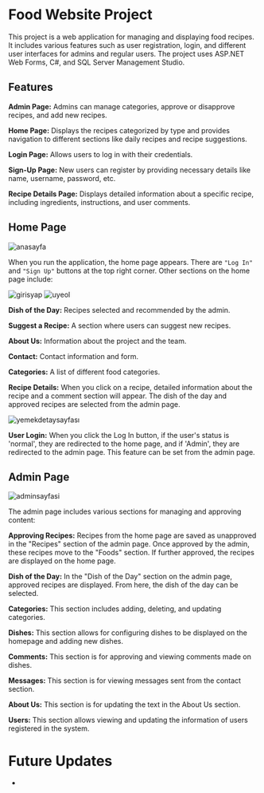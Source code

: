 # Food Website Project

This project is a web application for managing and displaying food recipes. It includes various features such as user registration, login, and different user interfaces for admins and regular users. The project uses ASP.NET Web Forms, C#, and SQL Server Management Studio.

## Features

**Admin Page:** Admins can manage categories, approve or disapprove recipes, and add new recipes.

**Home Page:** Displays the recipes categorized by type and provides navigation to different sections like daily recipes and recipe suggestions.

**Login Page:** Allows users to log in with their credentials.

**Sign-Up Page:** New users can register by providing necessary details like name, username, password, etc.

**Recipe Details Page:** Displays detailed information about a specific recipe, including ingredients, instructions, and user comments.

## Home Page

![anasayfa](https://github.com/user-attachments/assets/ae0a081a-80e3-43b1-897a-7df2bb34c0ed)

When you run the application, the home page appears. There are `"Log In"` and `"Sign Up"` buttons at the top right corner. Other sections on the home page include:

![girisyap](https://github.com/user-attachments/assets/a92c0273-0d18-4850-affe-c27817e41185)
![uyeol](https://github.com/user-attachments/assets/079ff884-ae4a-48b4-bb98-509a7e9ce2f5)

**Dish of the Day:** Recipes selected and recommended by the admin.

**Suggest a Recipe:** A section where users can suggest new recipes.

**About Us:** Information about the project and the team.

**Contact:** Contact information and form.

**Categories:** A list of different food categories.

**Recipe Details:**
When you click on a recipe, detailed information about the recipe and a comment section will appear. The dish of the day and approved recipes are selected from the admin page.

![yemekdetaysayfası](https://github.com/user-attachments/assets/391f2b90-cd03-4baa-afde-ca6b316c2b2f)

**User Login:**
When you click the Log In button, if the user's status is 'normal', they are redirected to the home page, and if 'Admin', they are redirected to the admin page. This feature can be set from the admin page.

## Admin Page

![adminsayfasi](https://github.com/user-attachments/assets/24f75321-dacd-4474-abee-6a40824740f3)

The admin page includes various sections for managing and approving content:

**Approving Recipes:**
Recipes from the home page are saved as unapproved in the "Recipes" section of the admin page. Once approved by the admin, these recipes move to the "Foods" section. If further approved, the recipes are displayed on the home page.

**Dish of the Day:**
In the "Dish of the Day" section on the admin page, approved recipes are displayed. From here, the dish of the day can be selected.

**Categories:**
This section includes adding, deleting, and updating categories.

**Dishes:**
This section allows for configuring dishes to be displayed on the homepage and adding new dishes.

**Comments:**
This section is for approving and viewing comments made on dishes.

**Messages:**
This section is for viewing messages sent from the contact section.

**About Us:**
This section is for updating the text in the About Us section.

**Users:**
This section allows viewing and updating the information of users registered in the system.


# Future Updates
- 
